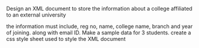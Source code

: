 Design an XML document to store the information about a college affiliated to an external university 

the information must include, reg no, name, college name, branch and year of joining. along with email ID. Make a sample data for 3 students. create a css style sheet used to style the XML document